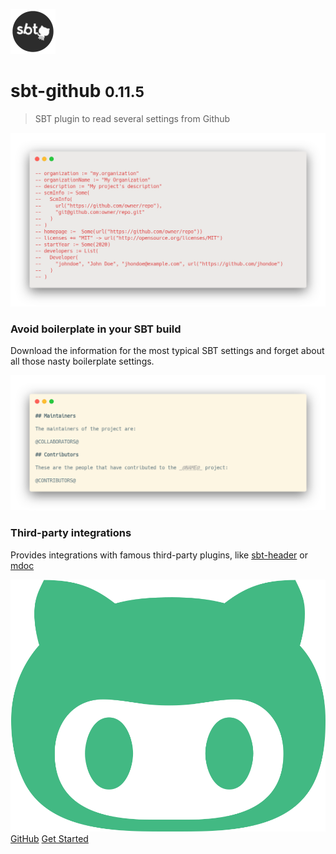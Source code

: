 ![logo](_media/logo.svg ':size=10%')

# sbt-github <small>0.11.5</small>

> SBT plugin to read several settings from Github

<div class="flex-container">
<div style="flex: 50%;">

![Avoid boilerplate in your SBT build](_media/removed_settings.png ':size=60%')

### Avoid boilerplate in your SBT build

Download the information for the most typical SBT settings and forget about all those nasty boilerplate settings.

</div>
<div style="flex: 50%;">

![Third-party integrations](_media/third_party_integrations.png ':size=60%')

### Third-party integrations

Provides integrations with famous third-party plugins, like [sbt-header](https://github.com/sbt/sbt-header) or [mdoc](https://scalameta.org/mdoc/)

</div>
</div>

[![](_media/octocat.svg ':size=15px') GitHub](https://github.com/alejandrohdezma/sbt-github/)
[Get Started](getting-started.md)